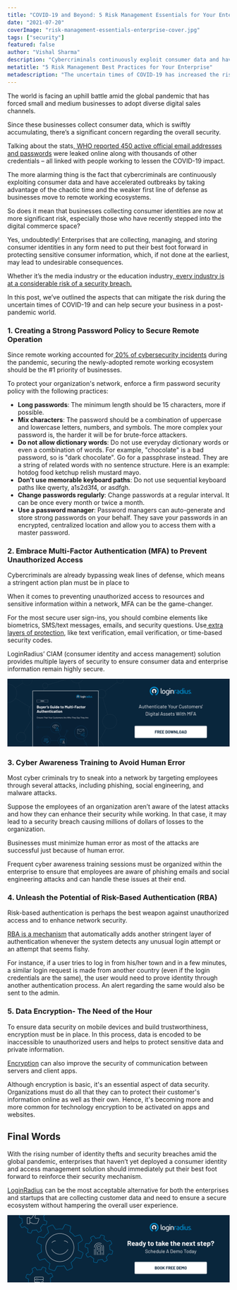 ```yaml
---
title: "COVID-19 and Beyond: 5 Risk Management Essentials for Your Enterprise"
date: "2021-07-20"
coverImage: "risk-management-essentials-enterprise-cover.jpg"
tags: ["security"]
featured: false 
author: "Vishal Sharma"
description: "Cybercriminals continuously exploit consumer data and have accelerated outbreaks by taking advantage of the chaotic time, and the weaker first line of defense as businesses adopt new working ecosystems. This post covers all the aspects that require immediate consideration to minimize the risk of identity theft or a security breach."
metatitle: "5 Risk Management Best Practices for Your Enterprise"
metadescription: "The uncertain times of COVID-19 has increased the risk for businesses collecting user information. Here’s a good read covering aspects to mitigate the risk."
---
```



The world is facing an uphill battle amid the global pandemic that has forced small and medium businesses to adopt diverse digital sales channels.

Since these businesses collect consumer data, which is swiftly accumulating, there’s a significant concern regarding the overall security.

Talking about the stats,[ WHO reported 450 active official email addresses and passwords](https://www.who.int/news-room/detail/23-04-2020-who-reports-fivefold-increase-in-cyber-attacks-urges-vigilance) were leaked online along with thousands of other credentials – all linked with people working to lessen the COVID-19 impact.

The more alarming thing is the fact that cybercriminals are continuously exploiting consumer data and have accelerated outbreaks by taking advantage of the chaotic time and the weaker first line of defense as businesses move to remote working ecosystems.

So does it mean that businesses collecting consumer identities are now at more significant risk, especially those who have recently stepped into the digital commerce space?

Yes, undoubtedly! Enterprises that are collecting, managing, and storing consumer identities in any form need to put their best foot forward in protecting sensitive consumer information, which, if not done at the earliest, may lead to undesirable consequences.

Whether it’s the media industry or the education industry,[ every industry is at a considerable risk of a security breach.](https://www.loginradius.com/blog/start-with-identity/cyber-threats-business-risk-covid-19/)  

In this post, we’ve outlined the aspects that can mitigate the risk during the uncertain times of COVID-19 and can help secure your business in a post-pandemic world.


### 1. Creating a Strong Password Policy to Secure Remote Operation

Since remote working accounted for[ 20% of cybersecurity incidents](https://resources.malwarebytes.com/files/2020/08/Malwarebytes_EnduringFromHome_Report_FINAL.pdf) during the pandemic, securing the newly-adopted remote working ecosystem should be the #1 priority of businesses.

To protect your organization's network, enforce a firm password security policy with the following practices:



* **Long passwords**: The minimum length should be 15 characters, more if possible.
* **Mix characters**: The password should be a combination of uppercase and lowercase letters, numbers, and symbols. The more complex your password is, the harder it will be for brute-force attackers.
* **Do not allow dictionary words**: Do not use everyday dictionary words or even a combination of words. For example, "chocolate" is a bad password, so is "dark chocolate". Go for a passphrase instead. They are a string of related words with no sentence structure. Here is an example: hotdog food ketchup relish mustard mayo.
* **Don’t use memorable keyboard paths**: Do not use sequential keyboard paths like qwerty, a1s2d3f4, or asdfgh.
* **Change passwords regularly**: Change passwords at a regular interval. It can be once every month or twice a month.
* **Use a password manager**: Password managers can auto-generate and store strong passwords on your behalf. They save your passwords in an encrypted, centralized location and allow you to access them with a master password.


### 2. Embrace Multi-Factor Authentication (MFA) to Prevent Unauthorized Access

Cybercriminals are already bypassing weak lines of defense, which means a stringent action plan must be in place to

When it comes to preventing unauthorized access to resources and sensitive information within a network, MFA can be the game-changer.

For the most secure user sign-ins, you should combine elements like biometrics, SMS/text messages, emails, and security questions. Use[ extra layers of protection](https://www.loginradius.com/blog/2019/06/what-is-multi-factor-authentication/), like text verification, email verification, or time-based security codes.

LoginRadius’ CIAM (consumer identity and access management) solution provides multiple layers of security to ensure consumer data and enterprise information remain highly secure.

[![mfa](mfa.png)](https://www.loginradius.com/resource/buyers-guide-to-multi-factor-authentication/)


### 3. Cyber Awareness Training to Avoid Human Error

Most cyber criminals try to sneak into a network by targeting employees through several attacks, including phishing, social engineering, and malware attacks.

Suppose the employees of an organization aren’t aware of the latest attacks and how they can enhance their security while working. In that case, it may lead to a security breach causing millions of dollars of losses to the organization.

Businesses must minimize human error as most of the attacks are successful just because of human error.

Frequent cyber awareness training sessions must be organized within the enterprise to ensure that employees are aware of phishing emails and social engineering attacks and can handle these issues at their end.


### 4. Unleash the Potential of Risk-Based Authentication (RBA)

Risk-based authentication is perhaps the best weapon against unauthorized access and to enhance network security.

[RBA is a mechanism](https://www.loginradius.com/blog/start-with-identity/risk-based-authentication/) that automatically adds another stringent layer of authentication whenever the system detects any unusual login attempt or an attempt that seems fishy.

For instance, if a user tries to log in from his/her town and in a few minutes, a similar login request is made from another country (even if the login credentials are the same), the user would need to prove identity through another authentication process. An alert regarding the same would also be sent to the admin.


### 5. Data Encryption- The Need of the Hour

To ensure data security on mobile devices and build trustworthiness, encryption must be in place. In this process, data is encoded to be inaccessible to unauthorized users and helps to protect sensitive data and private information.

[Encryption](https://www.loginradius.com/blog/async/encryption-and-hashing/) can also improve the security of communication between servers and client apps.

Although encryption is basic, it's an essential aspect of data security. Organizations must do all that they can to protect their customer's information online as well as their own. Hence, it's becoming more and more common for technology encryption to be activated on apps and websites.


## Final Words

With the rising number of identity thefts and security breaches amid the global pandemic, enterprises that haven’t yet deployed a consumer identity and access management solution should immediately put their best foot forward to reinforce their security mechanism.

[LoginRadius](https://www.loginradius.com/contact-sales/) can be the most acceptable alternative for both the enterprises and startups that are collecting customer data and need to ensure a secure ecosystem without hampering the overall user experience.


[![book-a-demo-loginradius](../../assets/book-a-demo-loginradius.png)](https://www.loginradius.com/book-a-demo/)